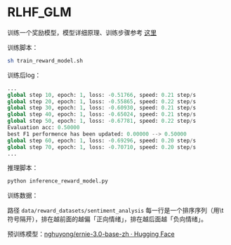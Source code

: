 # RLHF_GLM

训练一个奖励模型，模型详细原理、训练步骤参考 [这里]()


训练脚本：

```sh
sh train_reward_model.sh
```

训练后log：

```python
...
global step 10, epoch: 1, loss: -0.51766, speed: 0.21 step/s
global step 20, epoch: 1, loss: -0.55865, speed: 0.22 step/s
global step 30, epoch: 1, loss: -0.60930, speed: 0.21 step/s
global step 40, epoch: 1, loss: -0.65024, speed: 0.21 step/s
global step 50, epoch: 1, loss: -0.67781, speed: 0.22 step/s
Evaluation acc: 0.50000
best F1 performence has been updated: 0.00000 --> 0.50000
global step 60, epoch: 1, loss: -0.69296, speed: 0.20 step/s
global step 70, epoch: 1, loss: -0.70710, speed: 0.20 step/s
...
```


推理脚本：
```sh
python inference_reward_model.py
```

训练数据：

路径  `data/reward_datasets/sentiment_analysis`
每一行是一个排序序列（用\t符号隔开），排在越前面的越偏「正向情绪」，排在越后面越「负向情绪」。


预训练模型：[nghuyong/ernie-3.0-base-zh · Hugging Face](https://huggingface.co/nghuyong/ernie-3.0-base-zh)

